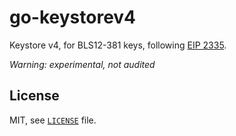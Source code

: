 # go-keystorev4

Keystore v4, for BLS12-381 keys, following [EIP 2335](https://eips.ethereum.org/EIPS/eip-2335).

*Warning: experimental, not audited*

## License

MIT, see [`LICENSE`](./LICENSE) file.
